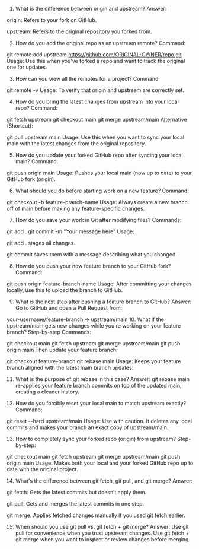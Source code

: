 1. What is the difference between origin and upstream?
Answer:

origin: Refers to your fork on GitHub.

upstream: Refers to the original repository you forked from.

2. How do you add the original repo as an upstream remote?
Command:

git remote add upstream https://github.com/ORIGINAL-OWNER/repo.git
Usage: Use this when you've forked a repo and want to track the original one for updates.

3. How can you view all the remotes for a project?
Command:

git remote -v
Usage: To verify that origin and upstream are correctly set.

4. How do you bring the latest changes from upstream into your local repo?
Command:

git fetch upstream
git checkout main
git merge upstream/main
Alternative (Shortcut):

git pull upstream main
Usage: Use this when you want to sync your local main with the latest changes from the original repository.

5. How do you update your forked GitHub repo after syncing your local main?
Command:

git push origin main
Usage: Pushes your local main (now up to date) to your GitHub fork (origin).

6. What should you do before starting work on a new feature?
Command:

git checkout -b feature-branch-name
Usage: Always create a new branch off of main before making any feature-specific changes.

7. How do you save your work in Git after modifying files?
Commands:

git add .
git commit -m "Your message here"
Usage:

git add . stages all changes.

git commit saves them with a message describing what you changed.

8. How do you push your new feature branch to your GitHub fork?
Command:

git push origin feature-branch-name
Usage: After committing your changes locally, use this to upload the branch to GitHub.

9. What is the next step after pushing a feature branch to GitHub?
Answer: Go to GitHub and open a Pull Request from:

your-username/feature-branch → upstream/main
10. What if the upstream/main gets new changes while you're working on your feature branch?
Step-by-step Commands:

git checkout main
git fetch upstream
git merge upstream/main
git push origin main
Then update your feature branch:

git checkout feature-branch
git rebase main
Usage: Keeps your feature branch aligned with the latest main branch updates.

11. What is the purpose of git rebase in this case?
Answer: git rebase main re-applies your feature branch commits on top of the updated main, creating a cleaner history.

12. How do you forcibly reset your local main to match upstream exactly?
Command:

git reset --hard upstream/main
Usage: Use with caution. It deletes any local commits and makes your branch an exact copy of upstream/main.

13. How to completely sync your forked repo (origin) from upstream?
Step-by-step:

git checkout main
git fetch upstream
git merge upstream/main
git push origin main
Usage: Makes both your local and your forked GitHub repo up to date with the original project.

14. What's the difference between git fetch, git pull, and git merge?
Answer:

git fetch: Gets the latest commits but doesn’t apply them.

git pull: Gets and merges the latest commits in one step.

git merge: Applies fetched changes manually if you used git fetch earlier.

15. When should you use git pull vs. git fetch + git merge?
Answer: Use git pull for convenience when you trust upstream changes.
Use git fetch + git merge when you want to inspect or review changes before merging.

